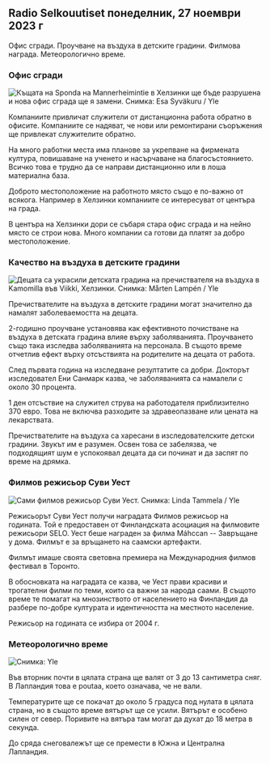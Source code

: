 Radio Selkouutiset понеделник, 27 ноември 2023 г
------------------------------------------------

Офис сгради. Проучване на въздуха в детските градини. Филмова награда. Метеорологично време.

### Офис сгради

![Къщата на Sponda на Mannerheimintie в Хелзинки ще бъде разрушена и нова офис сграда ще я замени. Снимка: Esa Syväkuru / Yle](https://images.cdn.yle.fi/image/upload/c_crop,h_3270,w_5814,x_0,y_404/ar_1.7777777777777777,c_fill,g_faces,h_675,w_1200/dpr_1.0/q_auto:eco/f_auto/fl_lossy/v1700118894/39-12013716555c1029fb19)

Компаниите привличат служители от дистанционна работа обратно в офисите. Компаниите се надяват, че нови или ремонтирани съоръжения ще привлекат служителите обратно.

На много работни места има планове за укрепване на фирмената култура, повишаване на ученето и насърчаване на благосъстоянието. Всичко това е трудно да се направи дистанционно или в лоша материална база.

Доброто местоположение на работното място също е по-важно от всякога. Например в Хелзинки компаниите се интересуват от центъра на града.

В центъра на Хелзинки дори се събаря стара офис сграда и на нейно място се строи нова. Много компании са готови да платят за добро местоположение.

### Качество на въздуха в детските градини

![Децата са украсили детската градина на пречиствателя на въздуха в Kamomilla във Viikki, Хелзинки. Снимка: Mårten Lampén / Yle](https://images.cdn.yle.fi/image/upload/c_crop,h_2250,w_4000,x_0,y_334/ar_1.7777777777777777,c_fill,g_faces,h_675,w_1200/dpr_1.0/q_auto:eco/f_auto/fl_lossy/v1695638511/39-117653165115d5600150)

Пречиствателите на въздуха в детските градини могат значително да намалят заболеваемостта на децата.

2-годишно проучване установява как ефективното почистване на въздуха в детската градина влияе върху заболяванията. Проучването също така изследва заболяванията на персонала. В същото време отчетлив ефект върху отсъствията на родителите на децата от работа.

След първата година на изследване резултатите са добри. Докторът изследовател Ени Санмарк казва, че заболяванията са намалели с около 30 процента.

1 ден отсъствие на служител струва на работодателя приблизително 370 евро. Това не включва разходите за здравеопазване или цената на лекарствата.

Пречиствателите на въздуха са харесани в изследователските детски градини. Звукът им е разумен. Освен това се забелязва, че подходящият шум е успокоявал децата да си починат и да заспят по време на дрямка.

### Филмов режисьор Суви Уест

![Сами филмов режисьор Суви Уест. Снимка: Linda Tammela / Yle](https://images.cdn.yle.fi/image/upload/c_crop,h_2268,w_4032,x_0,y_120/ar_1.7777777777777777,c_fill,g_faces,h_675,w_1200/dpr_1.0/q_auto:eco/f_auto/fl_lossy/v1613476645/39-774637602bb23ea1c4a)

Режисьорът Суви Уест получи наградата Филмов режисьор на годината. Той е предоставен от Финландската асоциация на филмовите режисьори SELO. Уест беше награден за филма Máhccan -- Завръщане у дома. Филмът е за връщането на саамски артефакти.

Филмът имаше своята световна премиера на Международния филмов фестивал в Торонто.

В обосновката на наградата се казва, че Уест прави красиви и трогателни филми по теми, които са важни за народа саами. В същото време те помагат на мнозинството от населението на Финландия да разбере по-добре културата и идентичността на местното население.

Режисьор на годината се избира от 2004 г.

### Метеорологично време

![ Снимка: Yle](https://images.cdn.yle.fi/image/upload/c_crop,h_1080,w_1919,x_0,y_0/ar_1.7777777777777777,c_fill,g_faces,h_675,w_1200/dpr_1.0/q_auto:eco/f_auto/fl_lossy/v1701100995/39-12073206564bd79da68c)

Във вторник почти в цялата страна ще валят от 3 до 13 сантиметра сняг. В Лапландия това е poutaa, което означава, че не вали.

Температурите ще се покачат до около 5 градуса под нулата в цялата страна, но в същото време вятърът ще се усили. Вятърът е особено силен от север. Поривите на вятъра там могат да духат до 18 метра в секунда.

До сряда снеговалежът ще се премести в Южна и Централна Лапландия.
